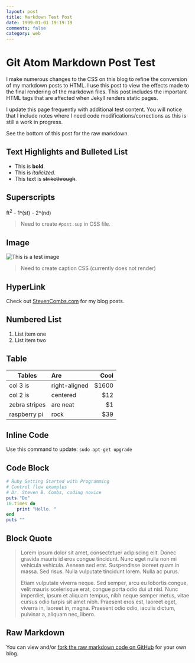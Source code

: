```yaml
---
layout: post
title: Markdown Test Post
date: 1999-01-01 19:19:19
comments: false
category: web
---
```


# Git Atom Markdown Post Test

I make numerous changes to the CSS on this blog to refine the conversion of my markdown posts to HTML. I use this post to view the effects made to the final rendering of the markdown files. This post includes the important HTML tags that are affected when Jekyll renders static pages. 

I update this page frequently with additional test content. You will notice that I include notes where I need code modifications/corrections as this is still a work in progress. 

See the bottom of this post for the raw markdown.

## Text Highlights and Bulleted List

* This is **bold**.
* This is *italicized*.
* This text is ~~strikethrough~~.

## Superscripts
ft<sup>2</sup> - 1^(st) - 2^(nd)

> Need to create `#post.sup` in CSS file.

## Image

![This is a test image](http://www.stevencombs.com/images/posts/2014-07-01-editorial-posts-bookmark.png)

> Need to create caption CSS (currently does not render)

## HyperLink

Check out [StevenCombs.com](http://www.stevencombs.com) for my blog posts.

## Numbered List

1. List item one
2. List item two

## Table

| Tables        | Are           | Cool  |
| ------------- |:------------- | -----:|
| col 3 is      | right-aligned | $1600 |
| col 2 is      | centered      |   $12 |
| zebra stripes | are neat      |    $1 |
| raspberry pi	| rock			|   $39	|


## Inline Code

Use this command to update: `sudo apt-get upgrade`

## Code Block

```ruby
# Ruby Getting Started with Programming
# Control flow examples
# Dr. Steven B. Combs, coding novice
puts "Do"
10.times do
	print "Hello. "
end
puts ""
```

## Block Quote

> Lorem ipsum dolor sit amet, consectetuer adipiscing elit. Donec gravida mauris id eros congue tincidunt. Nunc eget nulla non mi vehicula vehicula. Aenean sed erat. Suspendisse laoreet quam in massa. Sed risus. Nulla vulputate tincidunt lorem. Nulla ac purus.
> 
> Etiam vulputate viverra neque. Sed semper, arcu eu lobortis congue, velit mauris scelerisque erat, congue porta odio dui ut nisl. Nunc imperdiet, ipsum et aliquam tempus, nibh neque semper metus, vitae cursus odio turpis sit amet nibh. Praesent eros est, laoreet eget, viverra in, laoreet in, magna. Praesent odio odio, iaculis dictum, pulvinar a, aliquam nec, libero.

## Raw Markdown

You can view and/or [fork the raw markdown code on GitHub](https://github.com/stevencombs/stevencombs.github.io/blob/master/_posts/1999-01-01-markdown-test-post.md) for your own blog.